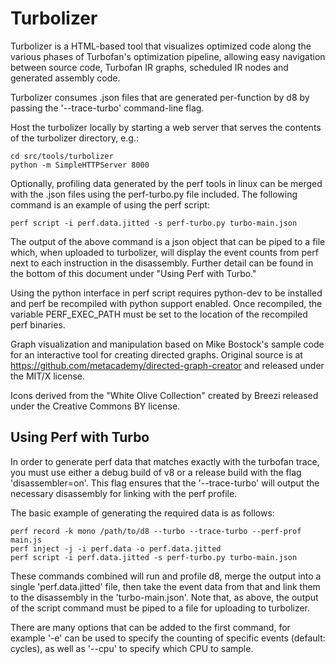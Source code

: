 Turbolizer
==========

Turbolizer is a HTML-based tool that visualizes optimized code along the various
phases of Turbofan's optimization pipeline, allowing easy navigation between
source code, Turbofan IR graphs, scheduled IR nodes and generated assembly code.

Turbolizer consumes .json files that are generated per-function by d8 by passing
the '--trace-turbo' command-line flag.

Host the turbolizer locally by starting a web server that serves the contents of
the turbolizer directory, e.g.:

    cd src/tools/turbolizer
    python -m SimpleHTTPServer 8000

Optionally, profiling data generated by the perf tools in linux can be merged
with the .json files using the perf-turbo.py file included. The following
command is an example of using the perf script:

    perf script -i perf.data.jitted -s perf-turbo.py turbo-main.json

The output of the above command is a json object that can be piped to a file
which, when uploaded to turbolizer, will display the event counts from perf next
to each instruction in the disassembly. Further detail can be found in the
bottom of this document under "Using Perf with Turbo."

Using the python interface in perf script requires python-dev to be installed
and perf be recompiled with python support enabled. Once recompiled, the
variable PERF_EXEC_PATH must be set to the location of the recompiled perf
binaries.

Graph visualization and manipulation based on Mike Bostock's sample code for an
interactive tool for creating directed graphs. Original source is at
https://github.com/metacademy/directed-graph-creator and released under the
MIT/X license.

Icons derived from the "White Olive Collection" created by Breezi released under
the Creative Commons BY license.

Using Perf with Turbo
---------------------

In order to generate perf data that matches exactly with the turbofan trace, you
must use either a debug build of v8 or a release build with the flag
'disassembler=on'. This flag ensures that the '--trace-turbo' will output the
necessary disassembly for linking with the perf profile.

The basic example of generating the required data is as follows:

    perf record -k mono /path/to/d8 --turbo --trace-turbo --perf-prof main.js
    perf inject -j -i perf.data -o perf.data.jitted
    perf script -i perf.data.jitted -s perf-turbo.py turbo-main.json

These commands combined will run and profile d8, merge the output into a single
'perf.data.jitted' file, then take the event data from that and link them to the
disassembly in the 'turbo-main.json'. Note that, as above, the output of the
script command must be piped to a file for uploading to turbolizer.

There are many options that can be added to the first command, for example '-e'
can be used to specify the counting of specific events (default: cycles), as
well as '--cpu' to specify which CPU to sample.